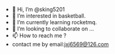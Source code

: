 - 👋 Hi, I’m @sking5201
- 👀 I’m interested in basketball.
- 🌱 I’m currently learning rocketmq.
- 💞️ I’m looking to collaborate on ...
- 📫 How to reach me ?
-    contact me by email:jxj6569@126.com

<!---
sking5201/sking5201 is a ✨ special ✨ repository because its `README.md` (this file) appears on your GitHub profile.
You can click the Preview link to take a look at your changes.
--->
